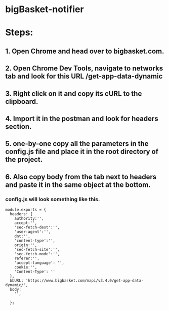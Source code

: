 # bigBasket-notifier

# Steps:

## 1. Open Chrome and head over to bigbasket.com.
## 2. Open Chrome Dev Tools, navigate to networks tab and look for this URL /get-app-data-dynamic
## 3. Right click on it and copy its cURL to the clipboard.
## 4. Import it in the postman and look for headers section.
## 5. one-by-one copy all the parameters in the config.js file and place it in the root directory of the project.
## 6. Also copy body from the tab next to headers and paste it in the same object at the bottom.

### config.js will look something like this.

```
module.exports = {
  headers: {
    authority:'',
    accept:'',
    'sec-fetch-dest':'',
    'user-agent':'',
    dnt:'',
    'content-type':'',
    origin:'',
    'sec-fetch-site':'',
    'sec-fetch-mode':'',
    referer:'',
    'accept-language': '',
    cookie:'',
    'Content-Type': ''
  },
  bbURL: 'https://www.bigbasket.com/mapi/v3.4.0/get-app-data-dynamic/',
  body:
    '',
    
  };
```


